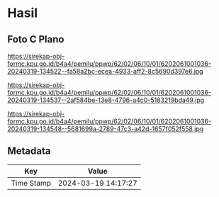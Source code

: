 # Hasil

## Foto C Plano

https://sirekap-obj-formc.kpu.go.id/b4a4/pemilu/ppwp/62/02/06/10/01/6202061001036-20240319-134522--fa58a2bc-ecea-4933-aff2-8c5690d397e6.jpg

https://sirekap-obj-formc.kpu.go.id/b4a4/pemilu/ppwp/62/02/06/10/01/6202061001036-20240319-134537--2af584be-13e8-4796-a4c0-5183219bda49.jpg

https://sirekap-obj-formc.kpu.go.id/b4a4/pemilu/ppwp/62/02/06/10/01/6202061001036-20240319-134548--5681699a-2789-47c3-a42d-1657f052f558.jpg


## Metadata

| Key        | Value               |
| ---------- | ------------------- |
| Time Stamp | 2024-03-19 14:17:27 |



